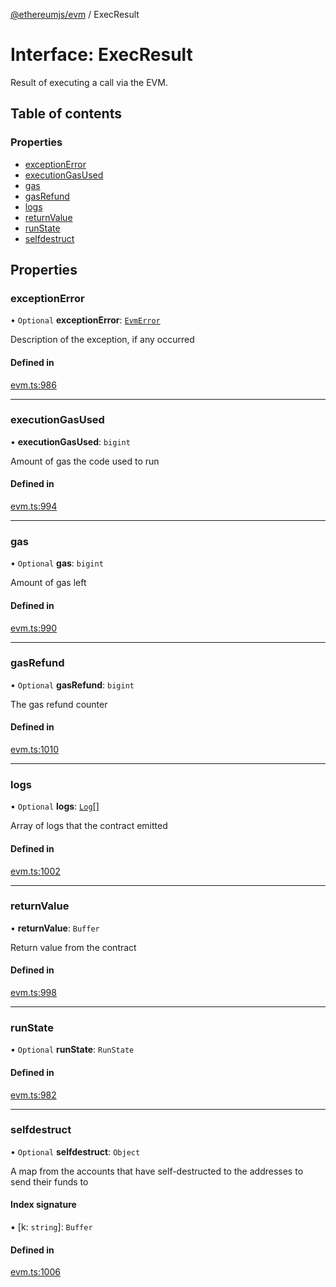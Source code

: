 [@ethereumjs/evm](../README.md) / ExecResult

# Interface: ExecResult

Result of executing a call via the EVM.

## Table of contents

### Properties

- [exceptionError](ExecResult.md#exceptionerror)
- [executionGasUsed](ExecResult.md#executiongasused)
- [gas](ExecResult.md#gas)
- [gasRefund](ExecResult.md#gasrefund)
- [logs](ExecResult.md#logs)
- [returnValue](ExecResult.md#returnvalue)
- [runState](ExecResult.md#runstate)
- [selfdestruct](ExecResult.md#selfdestruct)

## Properties

### exceptionError

• `Optional` **exceptionError**: [`EvmError`](../classes/EvmError.md)

Description of the exception, if any occurred

#### Defined in

[evm.ts:986](https://github.com/ethereumjs/ethereumjs-monorepo/blob/master/packages/evm/src/evm.ts#L986)

___

### executionGasUsed

• **executionGasUsed**: `bigint`

Amount of gas the code used to run

#### Defined in

[evm.ts:994](https://github.com/ethereumjs/ethereumjs-monorepo/blob/master/packages/evm/src/evm.ts#L994)

___

### gas

• `Optional` **gas**: `bigint`

Amount of gas left

#### Defined in

[evm.ts:990](https://github.com/ethereumjs/ethereumjs-monorepo/blob/master/packages/evm/src/evm.ts#L990)

___

### gasRefund

• `Optional` **gasRefund**: `bigint`

The gas refund counter

#### Defined in

[evm.ts:1010](https://github.com/ethereumjs/ethereumjs-monorepo/blob/master/packages/evm/src/evm.ts#L1010)

___

### logs

• `Optional` **logs**: [`Log`](../README.md#log)[]

Array of logs that the contract emitted

#### Defined in

[evm.ts:1002](https://github.com/ethereumjs/ethereumjs-monorepo/blob/master/packages/evm/src/evm.ts#L1002)

___

### returnValue

• **returnValue**: `Buffer`

Return value from the contract

#### Defined in

[evm.ts:998](https://github.com/ethereumjs/ethereumjs-monorepo/blob/master/packages/evm/src/evm.ts#L998)

___

### runState

• `Optional` **runState**: `RunState`

#### Defined in

[evm.ts:982](https://github.com/ethereumjs/ethereumjs-monorepo/blob/master/packages/evm/src/evm.ts#L982)

___

### selfdestruct

• `Optional` **selfdestruct**: `Object`

A map from the accounts that have self-destructed to the addresses to send their funds to

#### Index signature

▪ [k: `string`]: `Buffer`

#### Defined in

[evm.ts:1006](https://github.com/ethereumjs/ethereumjs-monorepo/blob/master/packages/evm/src/evm.ts#L1006)

